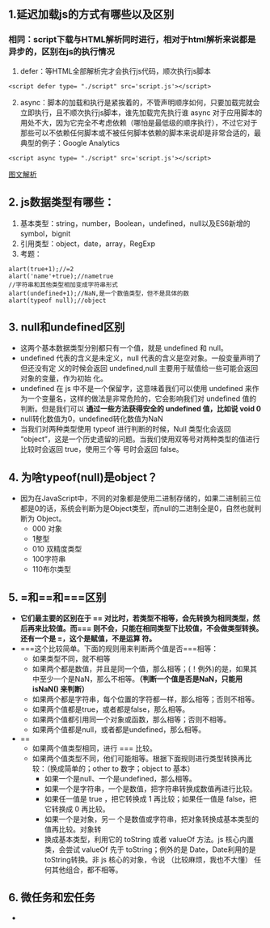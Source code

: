 ## 1.延迟加载js的方式有哪些以及区别
### 相同：script下载与HTML解析同时进行，相对于html解析来说都是异步的，区别在js的执行情况
  1. defer：等HTML全部解析完才会执行js代码，顺次执行js脚本
  ```
  <script defer type= "./script" src='script.js'></script>
  ```
  2. async：脚本的加载和执行是紧挨着的，不管声明顺序如何，只要加载完就会立即执行，且不顺次执行js脚本，谁先加载完先执行谁
    async 对于应用脚本的用处不大，因为它完全不考虑依赖（哪怕是最低级的顺序执行），不过它对于那些可以不依赖任何脚本或不被任何脚本依赖的脚本来说却是非常合适的，最典型的例子：Google Analytics

  ```
  <script async type= "./script" src='script.js'></script>
  ```
 [图文解析](https://blog.csdn.net/qq_41311259/article/details/120151261?ops_request_misc=%257B%2522request%255Fid%2522%253A%2522166908617916782414937502%2522%252C%2522scm%2522%253A%252220140713.130102334..%2522%257D&request_id=166908617916782414937502&biz_id=0&utm_medium=distribute.pc_search_result.none-task-blog-2~all~sobaiduend~default-1-120151261-null-null.142^v66^control,201^v3^control_2,213^v2^t3_esquery_v1&utm_term=async%20defer&spm=1018.2226.3001.4187)
 
## 2. js数据类型有哪些：
  1. 基本类型：string，number，Boolean，undefined，null以及ES6新增的symbol，bignit
  2. 引用类型：object，date，array，RegExp
  3. 考题：
   
    alart(true+1);//=2
    alart('name'+true);//nametrue
    //字符串和其他类型相加变成字符串形式
    alart(undefined+1);//NaN,是一个数值类型，但不是具体的数
    alart(typeof null);//object
## 3. null和undefined区别
  + 这两个基本数据类型分别都只有⼀个值，就是 undefined 和 null。
  + undefined 代表的含义是未定义，null 代表的含义是空对象。⼀般变量声明了但还没有定
  义的时候会返回 undefined,null 主要⽤于赋值给⼀些可能会返回对象的变量，作为初始
  化。
  + undefined 在 js 中不是⼀个保留字，这意味着我们可以使⽤ undefined 来作为⼀个变量名，这样的做法是⾮常危险的，它会影响我们对 undefined 值的判断。但是我们可以
    **通过⼀些⽅法获得安全的 undefined 值，⽐如说 void 0**
  + null转化数值为0，undefined转化数值为NaN
  + 当我们对两种类型使⽤ typeof 进⾏判断的时候，Null 类型化会返回 “object”，这是⼀个历史遗留的问题。当我们使⽤双等号对两种类型的值进⾏⽐较时会返回 true，使⽤三个等
号时会返回 false。
## 4. 为啥typeof(null)是object？
  + 因为在JavaScript中，不同的对象都是使⽤⼆进制存储的，如果⼆进制前三位都是0的话，系统会判断为是Object类型，⽽null的⼆进制全是0，⾃然也就判断为
Object。
    + 000 对象
    + 1整型
    + 010 双精度类型
    + 100字符串
    + 110布尔类型
## 5. =和==和===区别
  + **它们最主要的区别在于 == 对⽐时，若类型不相等，会先转换为相同类型，然后再来⽐较值。⽽=== 则不会，只能在相同类型下⽐较值，不会做类型转换。还有⼀个是 =，这个是赋值，不是运算
符。**
  + ===这个⽐较简单。下⾯的规则⽤来判断两个值是否===相等：
    + 如果类型不同，就不相等
    + 如果两个都是数值，并且是同⼀个值，那么相等；(！例外)的是，如果其中⾄少⼀个是NaN，那么不相等。**（判断⼀个值是否是NaN，只能⽤ isNaN() 来判断）**
    + 如果两个都是字符串，每个位置的字符都⼀样，那么相等；否则不相等。
    + 如果两个值都是true，或者都是false，那么相等。
    + 如果两个值都引⽤同⼀个对象或函数，那么相等；否则不相等。
    + 如果两个值都是null，或者都是undefined，那么相等。
  + ==
    + 如果两个值类型相同，进⾏ === ⽐较。
    + 如果两个值类型不同，他们可能相等。根据下⾯规则进⾏类型转换再⽐较：（换成简单的；other to 数字；object to 基本）
      + 如果⼀个是null、⼀个是undefined，那么相等。
      + 如果⼀个是字符串，⼀个是数值，把字符串转换成数值再进⾏⽐较。
      + 如果任⼀值是 true ，把它转换成 1 再⽐较；如果任⼀值是 false，把它转换成 0 再⽐较。
      + 如果⼀个是对象，另⼀ 个是数值或字符串，把对象转换成基本类型的值再⽐较。对象转
      + 换成基本类型，利⽤它的 toString 或者 valueOf ⽅法。js 核⼼内置类，会尝试 valueOf
        先于 toString；例外的是 Date，Date利⽤的是toString转换。⾮ js 核⼼的对象，令说
        （⽐较麻烦，我也不⼤懂）
        任何其他组合，都不相等。
## 6. 微任务和宏任务
  + 

    
